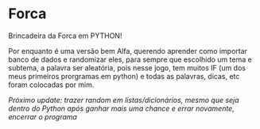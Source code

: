 # Forca


Brincadeira da Forca em PYTHON!

Por enquanto é uma versão bem Alfa, querendo aprender como importar banco de dados e randomizar eles, para sempre que escolhido um tema e subtema, a palavra ser aleatória, pois nesse jogo, tem muitos IF (um dos meus primeiros prorgramas em python) e todas as palavras, dicas, etc foram colocadas por mim.

*Próximo update: 
trazer random em listas/dicionários, mesmo que seja dentro do Python
após ganhar mais uma chance e errar novamente, encerrar o programa*
